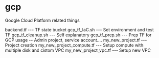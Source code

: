 # gcp
Google Cloud Platform related things

backend.tf --- TF state bucket
gcp_tf_IaC.sh	--- Set environment and test TF
gcp_tf_cleanup.sh	--- Self explanatory
gcp_tf_prep.sh	--- Prep TF for GCP usage -- Admin project, service account....
my_new_project.tf	--- Project creation
my_new_project_compute.tf	--- Setup compute with multiple disk and cistom VPC
my_new_project_vpc.tf --- Setup new VPC
